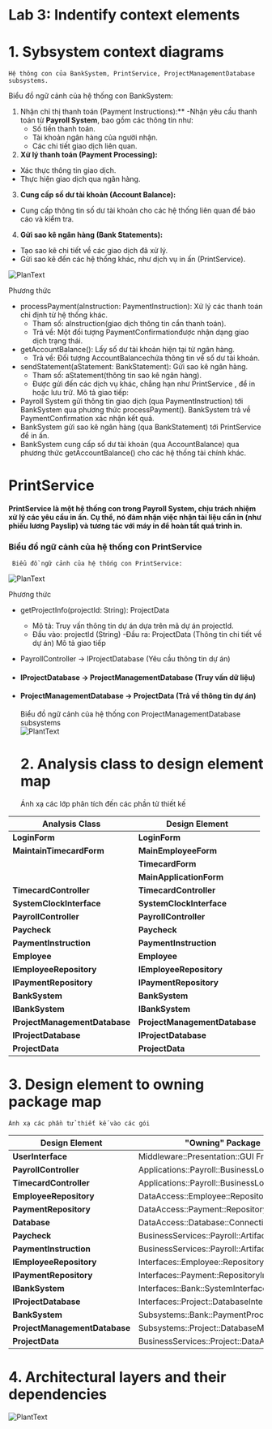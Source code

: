 # Lab 3: Indentify context elements

  # 1. Sybsystem context diagrams
    
    Hệ thông con của BankSystem, PrintService, ProjectManagementDatabase subsystems.

Biểu đồ ngữ cảnh của hệ thống con BankSystem:
1. Nhận chỉ thị thanh toán (Payment Instructions):**
-Nhận yêu cầu thanh toán từ **Payroll System**, bao gồm các thông tin như:
    - Số tiền thanh toán.
    - Tài khoản ngân hàng của người nhận.
    - Các chi tiết giao dịch liên quan.
 2. **Xử lý thanh toán (Payment Processing):**
- Xác thực thông tin giao dịch.
- Thực hiện giao dịch qua ngân hàng.
 3. **Cung cấp số dư tài khoản (Account Balance):**
- Cung cấp thông tin số dư tài khoản cho các hệ thống liên quan để báo cáo và kiểm tra.
 4. **Gửi sao kê ngân hàng (Bank Statements):**
- Tạo sao kê chi tiết về các giao dịch đã xử lý.
- Gửi sao kê đến các hệ thống khác, như dịch vụ in ấn (PrintService).

![PlanText](https://www.planttext.com/api/plantuml/png/pLEnJiCm4Dqj-H-iCj0CKVSgYaeHGoI6YaoCnhYjXMD7lWiG0V-ExP8qRWipsvtzxkwzy_CAa3li6at9DRkr1ftreT0SWCqslFUfhdj0sSmO1vQSiA8GXugoP1-KCBPOC93cEU8QQP1L1j1r0fKrGCaN9M5CPL2wBHUI4ZM4h5fpyr9BzwfyKXGZPcZTEYiam4_ZEPzqPijXtkGm2qKxYJT2sCxWccjkX9nd7fmU1LmWNIFtccBlCVJWI6l8ir53tJt1OGaRPz_xSMKHVjpNCVMQOAnfGurNTdMlTdjyb5hRjtyfyywWmb7T-NYlIaP8MPw0l9UsoZNy5rHAxW8W8PJS1ruFKiVEi5UjDrPgopmlKpij_tHbwhpFF9-y6YMJ5mnzBwWxmvmk_kGwKKR9obEB_-yR "BankSystem")

 Phương thức 
- processPayment(aInstruction: PaymentInstruction): Xử lý các thanh toán chỉ định từ hệ thống khác.
  - Tham số: aInstruction(giao dịch thông tin cần thanh toán).
  - Trả về: Một đối tượng PaymentConfirmationđược nhận dạng giao dịch trạng thái.
- getAccountBalance(): Lấy số dư tài khoản hiện tại từ ngân hàng.
  - Trả về: Đối tượng AccountBalancechứa thông tin về số dư tài khoản.
- sendStatement(aStatement: BankStatement): Gửi sao kê ngân hàng.
  - Tham số: aStatement(thông tin sao kê ngân hàng).
  - Được gửi đến các dịch vụ khác, chẳng hạn như PrintService , để in hoặc lưu trữ.
Mô tả giao tiếp:
- Payroll System gửi thông tin giao dịch (qua PaymentInstruction) tới BankSystem qua phương thức processPayment(). BankSystem trả về PaymentConfirmation xác nhận kết quả.
- BankSystem gửi sao kê ngân hàng (qua BankStatement) tới PrintService để in ấn.
- BankSystem cung cấp số dư tài khoản (qua AccountBalance) qua phương thức getAccountBalance() cho các hệ thống tài chính khác.

# **PrintService**
#### PrintService là một hệ thống con trong Payroll System, chịu trách nhiệm xử lý các yêu cầu in ấn. Cụ thể, nó đảm nhận việc nhận tài liệu cần in (như phiếu lương Payslip) và tương tác với máy in để hoàn tất quá trình in.
### Biểu đồ ngữ cảnh của hệ thống con PrintService

     Biểu đồ ngữ cảnh của hệ thống con PrintService:
 ![PlanText](https://www.planttext.com/api/plantuml/png/Z9DDRi8m48NtEOML5KWD1uYgYWLTP8UK4mpEG2qSEx8d4QZbP5rm9AvGvyUDGr2fLoFFyyoNDvFRztLj2GpLfOmgu4Su88lpUcVFbh1aMwDFvvXzHimTBi5QToKKvMWQmN58zATg4nlDwn8LBOeXI9c_UkaLQDA-1ffboXejYg06_q1-x3iGK6qNmvEiI5bEBZuiVT2zkaINQEH-LoJe3jTtdw1wkB5ioA1TnnPybjbhKy8yaIH986f0YW88Vvrmn3kj9O8QaE_DH3FtCVpa86SxLnuafEP0GgidSCzc54vawctMCks1exTN-0kM_NCbOFDW9xJQ_h4L7SEaV9AyZJDDMLmPpT5QjF5SvzrrihfJJ4bVlrQhwJexeIWhYMrn9r-ZAjeVumS00F__0m00")

Phương thức
- getProjectInfo(projectId: String): ProjectData
  - Mô tả: Truy vấn thông tin dự án dựa trên mã dự án projectId.
  - Đầu vào: projectId (String)
  -Đầu ra: ProjectData (Thông tin chi tiết về dự án)
Mô tả giao tiếp
- PayrollController -> IProjectDatabase (Yêu cầu thông tin dự án)
- #### IProjectDatabase -> ProjectManagementDatabase (Truy vấn dữ liệu)
- #### ProjectManagementDatabase -> ProjectData (Trả về thông tin dự án)
     Biểu đồ ngữ cảnh của hệ thống con ProjectManagementDatabase subsystems    
![PlantText](https://www.planttext.com/api/plantuml/png/Z95F3i5G48VtSuhnLYnSm4883H94YWECTZIbVUMzqQGH9xDm95TGKV-JChl9z_jzivZpyTIoGaPsSGGLdvUXPdITpgmzxWqTz2Ao5c13tfe2HZKnoOezmH7fV8zP2tP9Q46M5Uu1ytcMozDaiU1FVAU5wZO1In6yuchj1LbA-PiTu00meSmaKJJDh72CzNgpv5e3bSlR7LkvXt2Wbuc2juhvRPblV19-IAv8GT_zk--oc93JJmEqMFlvWou0003__mC0)



  # 2. Analysis class to design element map
    Ánh xạ các lớp phân tích đến các phần tử thiết kế
    
| **Analysis Class**             | **Design Element**              |
|--------------------------------|---------------------------------|
| **LoginForm**                  | **LoginForm**                   |
| **MaintainTimecardForm**       | **MainEmployeeForm**            |
|                                | **TimecardForm**                |
|                                |  **MainApplicationForm**        |
| **TimecardController**         | **TimecardController**          |
| **SystemClockInterface**       | **SystemClockInterface**        |
| **PayrollController**          | **PayrollController**           |
| **Paycheck**                   | **Paycheck**                    |
| **PaymentInstruction**         | **PaymentInstruction**          |
| **Employee**                   | **Employee**                    |
| **IEmployeeRepository**        | **IEmployeeRepository**         |
| **IPaymentRepository**         | **IPaymentRepository**          |
| **BankSystem**                 | **BankSystem**                  |
| **IBankSystem**                | **IBankSystem**                 |
| **ProjectManagementDatabase**  | **ProjectManagementDatabase**   |
| **IProjectDatabase**           | **IProjectDatabase**            |
| **ProjectData**                | **ProjectData**                 |

##

  # 3. Design element to owning package map
    Ánh xạ các phần tử thiết kế vào các gói

| **Design Element**         | **"Owning" Package**                       |
|--------------------------- |--------------------------------------------|
| **UserInterface**          | Middleware::Presentation::GUI Framework    |
| **PayrollController**      | Applications::Payroll::BusinessLogic       |
| **TimecardController**     | Applications::Payroll::BusinessLogic       |
| **EmployeeRepository**     | DataAccess::Employee::Repository           |
| **PaymentRepository**      | DataAccess::Payment::Repository            |
| **Database**               | DataAccess::Database::Connection           |
| **Paycheck**               | BusinessServices::Payroll::Artifacts       |
| **PaymentInstruction**     | BusinessServices::Payroll::Artifacts       |
| **IEmployeeRepository**    | Interfaces::Employee::RepositoryInterface  |
| **IPaymentRepository**     | Interfaces::Payment::RepositoryInterface   |
| **IBankSystem**            | Interfaces::Bank::SystemInterface          |
| **IProjectDatabase**       | Interfaces::Project::DatabaseInterface     |
| **BankSystem**             | Subsystems::Bank::PaymentProcessing        |
| **ProjectManagementDatabase** | Subsystems::Project::DatabaseManagement |
| **ProjectData**            | BusinessServices::Project::DataArtifacts   |

# 4. Architectural layers and their dependencies

![PlantText](https://www.planttext.com/api/plantuml/png/R59BQiCm4Dth54Fs8VikIam_YI41az1LoMAGXrH4bined61AJzP5ZzGhL8qLQhlMRdWVlJVCz-VNCWYoD9LLDUeJ7WbcMLrRer6CTm4ss1BFu5r1VAzFLMrzImIP5dCsOYWSEcIzswABSavpWIrxQ_Tj4AeEwaFz-MzDMLgw8DF8VK-wOIDjibYzvF3CMD75ysbeiIS-6ptM5soS92XvxAZsBB0YHupY-MepMGFcy_jU1BY3hCWNMIDlv2IjG_LgTlnXnYYAyuvSIJ7AKOssCF55j5zaMbC8yE2THBBg4QxyGQkekNNFtTdVOerYJEeUKH3Mw4hRHHl0LyM_PKLL6WWwCAXbRFTxBZy0003__mC0)

